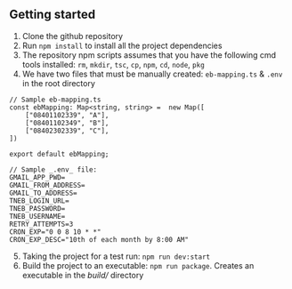 ## Getting started

1. Clone the github repository
2. Run `npm install` to install all the project dependencies
3. The repository npm scripts assumes that you have the following cmd tools installed: `rm`, `mkdir`, `tsc`, `cp`, `npm`, `cd`, `node`, `pkg`
4. We have two files that must be manually created: `eb-mapping.ts` & `.env` in the root directory

```
// Sample eb-mapping.ts
const ebMapping: Map<string, string> =  new Map([
    ["08401102339", "A"],
    ["08401102349", "B"],
    ["08402302339", "C"],
])

export default ebMapping;
```

```
// Sample _.env_ file:
GMAIL_APP_PWD=
GMAIL_FROM_ADDRESS=
GMAIL_TO_ADDRESS=
TNEB_LOGIN_URL=
TNEB_PASSWORD=
TNEB_USERNAME=
RETRY_ATTEMPTS=3
CRON_EXP="0 0 8 10 * *"
CRON_EXP_DESC="10th of each month by 8:00 AM"
```
5. Taking the project for a test run: `npm run dev:start`
6. Build the project to an executable: `npm run package`. Creates an executable in the _build/_ directory